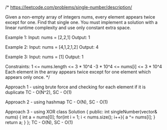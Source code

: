/*
https://leetcode.com/problems/single-number/description/

Given a non-empty array of integers nums, every element appears twice except for one. Find that single one.
You must implement a solution with a linear runtime complexity and use only constant extra space.

Example 1:
Input: nums = [2,2,1]
Output: 1

Example 2:
Input: nums = [4,1,2,1,2]
Output: 4

Example 3:
Input: nums = [1]
Output: 1

Constraints:
1 <= nums.length <= 3 * 10^4
-3 * 10^4 <= nums[i] <= 3 * 10^4
Each element in the array appears twice except for one element which appears only once.
*/

Approach 1 - using brute force and checking for each element if it is duplicate
TC - O(N^2), SC - O(1)

Approach 2 - using hashmap
TC - O(N), SC - O(1)

Approach 3 - using XOR
class Solution {
public:
    int singleNumber(vector<int>& nums) {
        int a = nums[0];
        for(int i = 1; i < nums.size(); i++){
            a ^= nums[i];
        }
        return a;
    }
};
TC - O(N), SC - O(1)